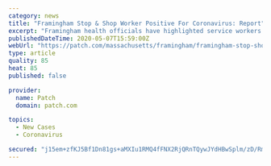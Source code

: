 ```yaml
---
category: news
title: "Framingham Stop & Shop Worker Positive For Coronavirus: Report"
excerpt: "Framingham health officials have highlighted service workers as some of the hardest hit during the coronavirus pandemic."
publishedDateTime: 2020-05-07T15:59:00Z
webUrl: "https://patch.com/massachusetts/framingham/framingham-stop-shop-worker-positive-coronavirus-report"
type: article
quality: 85
heat: 85
published: false

provider:
  name: Patch
  domain: patch.com

topics:
  - New Cases
  - Coronavirus

secured: "j15em+zfKJ5Bf1Dn81gs+aMXIu1RMQ4fFNX2RjQRnTQywJYdHBwSplm/zD/RmbuCy9sVB0DYVTPtEwhAwfT2/7EFNYJLUOhT7qZ+EZG2ymAN61NrsSfg9X/cR9msQnpORyjkJIDjTazCtEVyjb/y3KO5K0BTntBBoYeydmu9TugnEobzrg4kybAFTYdJPv/8Ss9Fx3W0hM18X9eIfU/LkZZJmYToKAjNkuoMXCFxEmE/RHxIpO6W43fcZUsI9FBuIYL7PjdHpuUTs+5U1/acxh+kMz9Rem87lSLqpoiw1PfGLR41ZLDWMo68WVvBpwH36m8j8J5HtBFw+8MYViIow4Vfuf8rIVXoDU0IkutkixddoxeRglILCJsLL4BZyKkI/u0D4MLIbQCMBwojuSrx3AHefyYXX5hJWVTNFgyNeL9fTqTq+XRjBPmtFQnSuEldd1eBoVnqEa6MDRZNq2aKmwkMQNK5xw9AUL+ImXig96U=;NMEQBrewcex5aNVddycD1A=="
---
```


